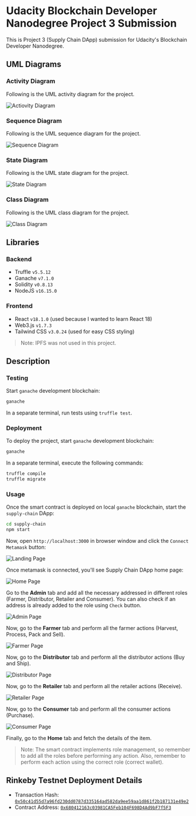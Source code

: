 # Udacity Blockchain Developer Nanodegree Project 3 Submission

This is Project 3 (Supply Chain DApp) submission for Udacity's Blockchain Developer Nanodegree.

## UML Diagrams

### Activity Diagram

Following is the UML activity diagram for the project.

![Actiovity Diagram](./uml/Activity%20Diagram.svg "Activity Diagram")

### Sequence Diagram

Following is the UML sequence diagram for the project.

![Sequence Diagram](./uml/Sequence%20Diagram.svg "Sequence Diagram")

### State Diagram

Following is the UML state diagram for the project.

![State Diagram](./uml/State%20Diagram.svg "State Diagram")

### Class Diagram

Following is the UML class diagram for the project.

![Class Diagram](./uml/Class%20Diagram.svg "Class Diagram")

## Libraries

### Backend

- Truffle `v5.5.12`
- Ganache `v7.1.0`
- Solidity `v0.8.13`
- NodeJS `v16.15.0`

### Frontend

- React `v18.1.0` (used because I wanted to learn React 18)
- Web3.js `v1.7.3`
- Tailwind CSS `v3.0.24` (used for easy CSS styling)

> Note: IPFS was not used in this project.

## Description

### Testing

Start `ganache` development blockchain:

```bash
ganache
```

In a separate terminal, run tests using `truffle test`.

### Deployment

To deploy the project, start `ganache` development blockchain:

```bash
ganache
```

In a separate terminal, execute the following commands:

```bash
truffle compile
truffle migrate
```

### Usage

Once the smart contract is deployed on local `ganache` blockchain, start the `supply-chain` DApp:

```bash
cd supply-chain
npm start
```

Now, open `http://localhost:3000` in browser window and click the `Connect Metamask` button:

![Landing Page](./images/LandingPage.jpg "Landing Page")

Once metamask is connected, you'll see Supply Chain DApp home page:

![Home Page](./images/HomePage.jpg "Home Page")

Go to the **Admin** tab and add all the necessary addressed in different roles (Farmer, Distributor, Retailer and
Consumer). You can also check if an address is already added to the role using `Check` button.

![Admin Page](./images/AdminPage.jpg "Admin Page")

Now, go to the **Farmer** tab and perform all the farmer actions (Harvest, Process, Pack and Sell).

![Farmer Page](./images/FarmerPage.jpg "Farmer Page")

Now, go to the **Distributor** tab and perform all the distributor actions (Buy and Ship).

![Distributor Page](./images/DistributorPage.jpg "Distributor Page")

Now, go to the **Retailer** tab and perform all the retailer actions (Receive).

![Retailer Page](./images/RetailerPage.jpg "Retailer Page")

Now, go to the **Consumer** tab and perform all the consumer actions (Purchase).

![Consumer Page](./images/ConsumerPage.jpg "Consumer Page")

Finally, go to the **Home** tab and fetch the details of the item.

> Note: The smart contract implements role management, so remember to add all the roles before performing any action.
Also, remember to perform each action using the correct role (correct wallet).

## Rinkeby Testnet Deployment Details

- Transaction Hash: [`0x50c41d55d7a96fd230dd0787d335164ad582da9ee59aa1d861f2b187131e49e2`](https://rinkeby.etherscan.io/tx/0x50c41d55d7a96fd230dd0787d335164ad582da9ee59aa1d861f2b187131e49e2)
- Contract Address: [`0x680412163c03981CA5Feb104F698D4Ad9bF7f5F3`](https://rinkeby.etherscan.io/address/0x680412163c03981ca5feb104f698d4ad9bf7f5f3)
